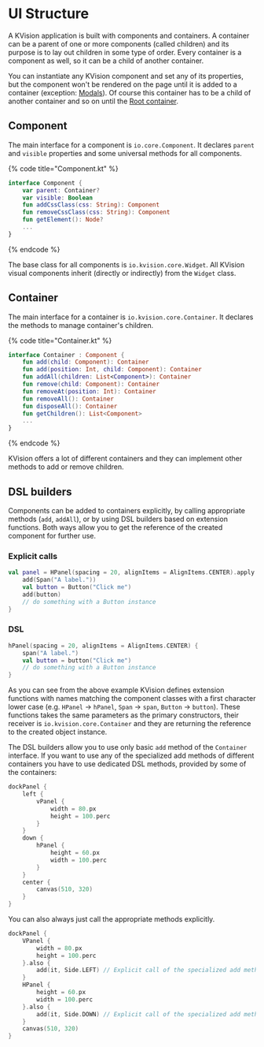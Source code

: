 # UI Structure

A KVision application is built with components and containers. A container can be a parent of one or more components \(called children\) and its purpose is to lay out children in some type of order. Every container is a component as well, so it can be a child of another container.

You can instantiate any KVision component and set any of its properties, but the component won't be rendered on the page until it is added to a container \(exception: [Modals](../3.-optional-ui-functionality-via-modules/bootstrap/windows-and-modals.md)\). Of course this container has to be a child of another container and so on until the [Root container](root-container.md).

## Component

The main interface for a component is `io.core.Component`. It declares `parent` and `visible` properties and some universal methods for all components.

{% code title="Component.kt" %}
```kotlin
interface Component {
    var parent: Container?
    var visible: Boolean
    fun addCssClass(css: String): Component
    fun removeCssClass(css: String): Component
    fun getElement(): Node?
    ...
}
```
{% endcode %}

The base class for all components is `io.kvision.core.Widget`. All KVision visual components inherit \(directly or indirectly\) from the `Widget` class.

## Container

The main interface for a container is `io.kvision.core.Container`. It declares the methods to manage container's children.

{% code title="Container.kt" %}
```kotlin
interface Container : Component {
    fun add(child: Component): Container
    fun add(position: Int, child: Component): Container
    fun addAll(children: List<Component>): Container
    fun remove(child: Component): Container
    fun removeAt(position: Int): Container
    fun removeAll(): Container
    fun disposeAll(): Container
    fun getChildren(): List<Component>
    ...
}
```
{% endcode %}

KVision offers a lot of different containers and they can implement other methods to add or remove children.

## DSL builders

Components can be added to containers explicitly, by calling appropriate methods \(`add`, `addAll`\), or by using DSL builders based on extension functions. Both ways allow you to get the reference of the created component for further use.

### Explicit calls

```kotlin
val panel = HPanel(spacing = 20, alignItems = AlignItems.CENTER).apply {
    add(Span("A label."))
    val button = Button("Click me")
    add(button)
    // do something with a Button instance
}
```

### DSL

```kotlin
hPanel(spacing = 20, alignItems = AlignItems.CENTER) {
    span("A label.")
    val button = button("Click me")
    // do something with a Button instance
}
```

As you can see from the above example KVision defines extension functions with names matching the component classes with a first character lower case \(e.g. `HPanel` -&gt; `hPanel`, `Span` -&gt; `span`, `Button` -&gt; `button`\). These functions takes the same parameters as the primary constructors, their receiver is `io.kvision.core.Container` and they are returning the reference to the created object instance.

The DSL builders allow you to use only basic `add` method of the `Container` interface. If you want to use any of the specialized add methods of different containers you have to use dedicated DSL methods, provided by some of the containers:

```kotlin
dockPanel {
    left {
        vPanel {
            width = 80.px
            height = 100.perc
        }
    }
    down {
        hPanel {
            height = 60.px
            width = 100.perc
        }
    }
    center {
        canvas(510, 320)
    }
}
```

You can also always just call the appropriate methods explicitly.

```kotlin
dockPanel {
    VPanel {
        width = 80.px
        height = 100.perc
    }.also {
        add(it, Side.LEFT) // Explicit call of the specialized add method of DockPanel
    }
    HPanel {
        height = 60.px
        width = 100.perc
    }.also {
        add(it, Side.DOWN) // Explicit call of the specialized add method of DockPanel
    }
    canvas(510, 320)
}
```

